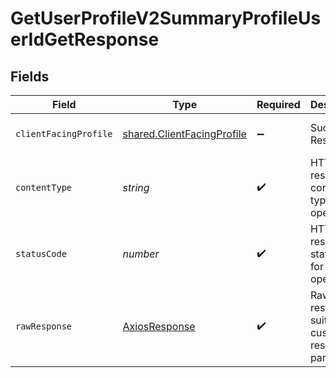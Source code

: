 # GetUserProfileV2SummaryProfileUserIdGetResponse


## Fields

| Field                                                                                                                                                                            | Type                                                                                                                                                                             | Required                                                                                                                                                                         | Description                                                                                                                                                                      | Example                                                                                                                                                                          |
| -------------------------------------------------------------------------------------------------------------------------------------------------------------------------------- | -------------------------------------------------------------------------------------------------------------------------------------------------------------------------------- | -------------------------------------------------------------------------------------------------------------------------------------------------------------------------------- | -------------------------------------------------------------------------------------------------------------------------------------------------------------------------------- | -------------------------------------------------------------------------------------------------------------------------------------------------------------------------------- |
| `clientFacingProfile`                                                                                                                                                            | [shared.ClientFacingProfile](../../../sdk/models/shared/clientfacingprofile.md)                                                                                                  | :heavy_minus_sign:                                                                                                                                                               | Successful Response                                                                                                                                                              | {"id":"085c97ac-9c76-4f7e-a17a-ad591e885788","height":183,"source":{"name":"Oura","slug":"oura","logo":"https://logo_url.com"},"user_id":"b2b9cfe9-b0f2-43a5-8dbf-22ecf06a1ae3"} |
| `contentType`                                                                                                                                                                    | *string*                                                                                                                                                                         | :heavy_check_mark:                                                                                                                                                               | HTTP response content type for this operation                                                                                                                                    |                                                                                                                                                                                  |
| `statusCode`                                                                                                                                                                     | *number*                                                                                                                                                                         | :heavy_check_mark:                                                                                                                                                               | HTTP response status code for this operation                                                                                                                                     |                                                                                                                                                                                  |
| `rawResponse`                                                                                                                                                                    | [AxiosResponse](https://axios-http.com/docs/res_schema)                                                                                                                          | :heavy_check_mark:                                                                                                                                                               | Raw HTTP response; suitable for custom response parsing                                                                                                                          |                                                                                                                                                                                  |